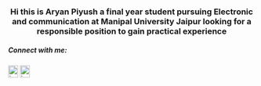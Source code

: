 <h3 align="center">Hi this is Aryan Piyush a final year student pursuing Electronic and communication at Manipal University Jaipur looking for a responsible position to gain practical experience</h3>


<h5 align="left">Connect with me:</h5>
<p align="left">
<a href="https://linkedin.com/in/iaryanpiyush" target="blank"><img align="center" src="https://raw.githubusercontent.com/rahuldkjain/github-profile-readme-generator/master/src/images/icons/Social/linked-in-alt.svg" alt="iaryanpiyush" height="25" width="20" /></a>
<a href="https://instagram.com/iaryanpiyush" target="blank"><img align="center" src="https://raw.githubusercontent.com/rahuldkjain/github-profile-readme-generator/master/src/images/icons/Social/instagram.svg" alt="iaryanpiyush" height="25" width="20" /></a>
</p>


